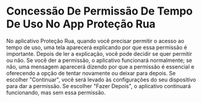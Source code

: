 # Concessão De Permissão De Tempo De Uso No App Proteção Rua

No aplicativo Proteção Rua, quando você precisar permitir o acesso ao tempo de uso, uma tela aparecerá explicando por que essa permissão é importante. Depois de ler a explicação, você pode decidir se quer permitir ou não. Se você der a permissão, o aplicativo funcionará normalmente; se não, uma mensagem aparecerá dizendo por que a permissão é essencial e oferecendo a opção de tentar novamente ou deixar para depois. Se escolher "Continuar", você será levado às configurações do seu dispositivo para dar a permissão. Se escolher "Fazer Depois", o aplicativo continuará funcionando, mas sem essa permissão.
